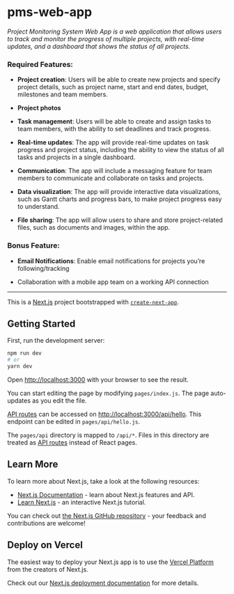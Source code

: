 # pms-web-app

_Project Monitoring System Web App is a web application that allows users to track and monitor the progress of multiple projects, with real-time updates, and a dashboard that shows the status of all projects._

### Required Features:

- **Project creation**: Users will be able to create new projects and specify project details, such as project name, start and end dates, budget, milestones and team members. 

- **Project photos**

- **Task management**: Users will be able to create and assign tasks to team members, with the ability to set deadlines and track progress.

- **Real-time updates**: The app will provide real-time updates on task progress and project status, including the ability to view the status of all tasks and projects in a single dashboard.

- **Communication**: The app will include a messaging feature for team members to communicate and collaborate on tasks and projects.

- **Data visualization**: The app will provide interactive data visualizations, such as Gantt charts and progress bars, to make project progress easy to understand.

- **File sharing**: The app will allow users to share and store project-related files, such as documents and images, within the app.

### Bonus Feature:

- **Email Notifications**: Enable email notifications for projects you’re following/tracking

- Collaboration with a mobile app team on a working API connection

---

This is a [Next.js](https://nextjs.org/) project bootstrapped with [`create-next-app`](https://github.com/vercel/next.js/tree/canary/packages/create-next-app).

## Getting Started

First, run the development server:

```bash
npm run dev
# or
yarn dev
```

Open [http://localhost:3000](http://localhost:3000) with your browser to see the result.

You can start editing the page by modifying `pages/index.js`. The page auto-updates as you edit the file.

[API routes](https://nextjs.org/docs/api-routes/introduction) can be accessed on [http://localhost:3000/api/hello](http://localhost:3000/api/hello). This endpoint can be edited in `pages/api/hello.js`.

The `pages/api` directory is mapped to `/api/*`. Files in this directory are treated as [API routes](https://nextjs.org/docs/api-routes/introduction) instead of React pages.

## Learn More

To learn more about Next.js, take a look at the following resources:

- [Next.js Documentation](https://nextjs.org/docs) - learn about Next.js features and API.
- [Learn Next.js](https://nextjs.org/learn) - an interactive Next.js tutorial.

You can check out [the Next.js GitHub repository](https://github.com/vercel/next.js/) - your feedback and contributions are welcome!

## Deploy on Vercel

The easiest way to deploy your Next.js app is to use the [Vercel Platform](https://vercel.com/new?utm_medium=default-template&filter=next.js&utm_source=create-next-app&utm_campaign=create-next-app-readme) from the creators of Next.js.

Check out our [Next.js deployment documentation](https://nextjs.org/docs/deployment) for more details.
